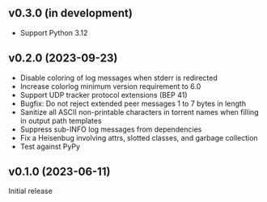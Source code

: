 v0.3.0 (in development)
-----------------------
- Support Python 3.12

v0.2.0 (2023-09-23)
-------------------
- Disable coloring of log messages when stderr is redirected
- Increase colorlog minimum version requirement to 6.0
- Support UDP tracker protocol extensions (BEP 41)
- Bugfix: Do not reject extended peer messages 1 to 7 bytes in length
- Sanitize all ASCII non-printable characters in torrent names when filling in
  output path templates
- Suppress sub-INFO log messages from dependencies
- Fix a Heisenbug involving attrs, slotted classes, and garbage collection
- Test against PyPy

v0.1.0 (2023-06-11)
-------------------
Initial release
